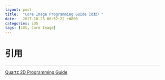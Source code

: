 ```yaml
---
layout: post
title:  "Core Image Programming Guide（文档）"
date:   2017-10-23 00:52:22 +0800
categories: iOS
tags: [iOS, Core Image]
---
```






# 引用

-------


[Quartz 2D Programming Guide](https://developer.apple.com/library/content/documentation/GraphicsImaging/Conceptual/drawingwithquartz2d/Introduction/Introduction.html)